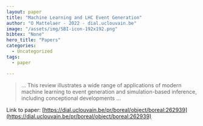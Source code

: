```yaml
---
layout: paper
title: "Machine Learning and LHC Event Generation"
author: "O Mattelaer - 2022 - dial.uclouvain.be"
image: "/assets/img/SBI-icon-192x192.png"
bibtex: "None"
hero_title: "Papers"
categories:
  - Uncategorized
tags:
  - paper

---
```

>… This review illustrates a wide range of applications of modern machine learning to event generation and simulation-based inference, including conceptional developments …

Link to paper: [https://dial.uclouvain.be/pr/boreal/object/boreal:262939](https://dial.uclouvain.be/pr/boreal/object/boreal:262939)
